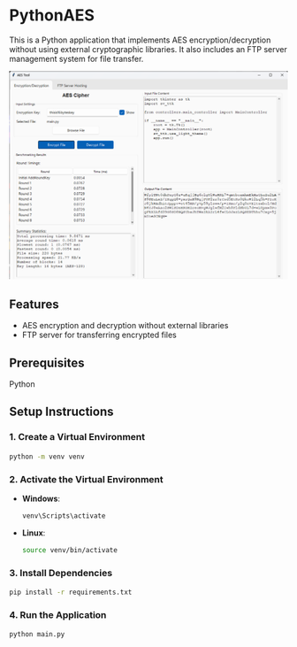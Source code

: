 # PythonAES
This is a Python application that implements AES encryption/decryption without using external cryptographic libraries. It also includes an FTP server management system for file transfer.

<p align="center">
    <img src="assets/image/Picture1.png" alt="Application Screenshot" width="600">

## Features
- AES encryption and decryption without external libraries
- FTP server for transferring encrypted files


## Prerequisites
Python

## Setup Instructions

### 1. Create a Virtual Environment
```sh
python -m venv venv
```

### 2. Activate the Virtual Environment
- **Windows**:
  ```sh
  venv\Scripts\activate
  ```
- **Linux**:
  ```sh
  source venv/bin/activate
  ```

### 3. Install Dependencies
```sh
pip install -r requirements.txt
```

### 4. Run the Application
```sh
python main.py
```

